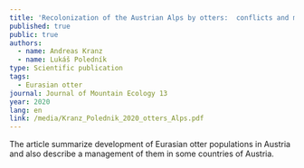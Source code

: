 ```yaml
---
title: 'Recolonization of the Austrian Alps by otters:  conflicts and management'
published: true
public: true
authors:
  - name: Andreas Kranz
  - name: Lukáš Poledník
type: Scientific publication
tags:
  - Eurasian otter
journal: Journal of Mountain Ecology 13
year: 2020
lang: en
link: /media/Kranz_Polednik_2020_otters_Alps.pdf
---
```

The article summarize development of Eurasian otter populations in Austria and also describe a management of them in some countries of Austria.
